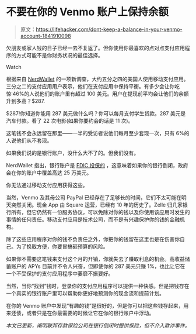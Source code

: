 # 不要在你的 Venmo 账户上保持余额

> 原文：<https://lifehacker.com/dont-keep-a-balance-in-your-venmo-account-1841910098>

欠朋友或家人钱的日子已经一去不复返了。但你使用你最喜欢的点对点支付应用程序的方式可能不是你财务状况的最佳选择。

Watch

根据来自 [NerdWallet](https://www.nerdwallet.com/blog/banking/mobile-payment-app-survey/) 的一项新调查，大约五分之四的美国人使用移动支付应用。三分之二的支付应用用户表示，他们在支付应用中保持平衡。有多少会让你吃惊:46%的人说他们的账户里有超过 100 美元。用户在提现前平均会让他们的余额升到多高？$287.

$287!你知道你能用 287 美元做什么吗？你可以每月支付学生贷款。287 美元是汽车付款。看了 22 次电影(如果你要约会的话是 11 次)。

这笔钱不会永远留在那里——一半的受访者说他们每月至少套现一次，只有 6%的人说他们从不套现。

如果我们说的是银行账户，没什么大不了的。但我们没有。

NerdWallet 指出，银行账户是 [FDIC 投保的](https://lifehacker.com/how-to-pick-a-bank-or-credit-union-you-can-trust-1786649640) ，这意味着如果你的银行倒闭，政府会在你的账户中覆盖高达 25 万美元。

你无法通过移动支付应用获得这些。

当然，Venmo 及其母公司 PayPal 已经存在了足够长的时间，它们不太可能在明天突然关闭。现金 App 由 Square 运营，已经有 10 年的历史了。Zelle 归几家银行所有，但它仍然有一份服务协议，可以免除对你的钱以及你使用该应用时发生的事情的任何责任。移动支付应用是技术公司，而不是有兴趣保护你的钱的金融机构。

除了这些应用程序对你的钱不负责任之外，你把你的钱留在这里也是在伤害你自己。为了换取方便，你要冒搞砸预算的风险。

如果你不需要这笔钱来支付这个月的开销，你就失去了赚取利息的机会。高收益储蓄账户的 APYs 目前并不令人兴奋，但即使你的 287 美元只赚 1%，也比让它在一个不受保护的支付应用程序中萎靡不振要好。

当然，当你“找到”钱时，登录你的支付应用程序可以提供一种快感。但是把钱存在一个真实的银行账户里可以帮助你更好地预测你的现金流和提前计划。

在你的 Venmo 账户中发现“有趣的钱”是很好的，但是你可以把这些钱存起来，用来还债，或者只是在你最需要的时候让它在你的银行账户中浮动。

*本文已更新，阐明联邦存款保险公司在银行倒闭时提供保险，但不介入欺诈事件。*